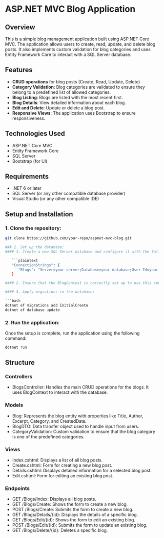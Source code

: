 # ASP.NET MVC Blog Application

## Overview
This is a simple blog management application built using ASP.NET Core MVC. The application allows users to create, read, update, and delete blog posts. It also implements custom validation for blog categories and uses Entity Framework Core to interact with a SQL Server database.

## Features
- **CRUD operations** for blog posts (Create, Read, Update, Delete)
- **Category Validation**: Blog categories are validated to ensure they belong to a predefined list of allowed categories.
- **Blog Listing**: Blogs are listed with the most recent first.
- **Blog Details**: View detailed information about each blog.
- **Edit and Delete**: Update or delete a blog post.
- **Responsive Views**: The application uses Bootstrap to ensure responsiveness.

## Technologies Used
- ASP.NET Core MVC
- Entity Framework Core
- SQL Server
- Bootstrap (for UI)

## Requirements
- .NET 6 or later
- SQL Server (or any other compatible database provider)
- Visual Studio (or any other compatible IDE)

## Setup and Installation

### 1. Clone the repository:
```bash
git clone https://github.com/your-repo/aspnet-mvc-blog.git

### 2. Set up the database:
#### 1. Create a new SQL Server database and configure it with the following connection string:

   ```plaintext
   "ConnectionStrings": {
      "Blogs": "Server=your-server;Database=your-database;User Id=your-username;Password=your-password;"
   }

#### 2. Ensure that the BlogContext is correctly set up to use this connection string.

#### 3. Apply migrations to the database:

```bash
dotnet ef migrations add InitialCreate
dotnet ef database update
```

### 2. Run the application:
Once the setup is complete, run the application using the following command:

``` bash
dotnet run
```
## Structure
### Controllers
- BlogsController: Handles the main CRUD operations for the blogs. It uses BlogContext to interact with the database.
### Models
- Blog: Represents the blog entity with properties like Title, Author, Excerpt, Category, and CreatedDate.
- BlogDTO: Data transfer object used to handle input from users.
- CategoryValidation: Custom validation to ensure that the blog category is one of the predefined categories.
### Views
- Index.cshtml: Displays a list of all blog posts.
- Create.cshtml: Form for creating a new blog post.
- Details.cshtml: Displays detailed information for a selected blog post.
- Edit.cshtml: Form for editing an existing blog post.
### Endpoints
- GET /Blogs/Index: Displays all blog posts.
- GET /Blogs/Create: Shows the form to create a new blog.
- POST /Blogs/Create: Submits the form to create a new blog.
- GET /Blogs/Details/{id}: Displays the details of a specific blog.
- GET /Blogs/Edit/{id}: Shows the form to edit an existing blog.
- POST /Blogs/Edit/{id}: Submits the form to update an existing blog.
- GET /Blogs/Delete/{id}: Deletes a specific blog.
